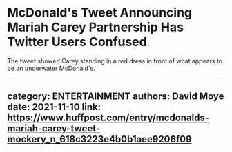 # McDonald's Tweet Announcing Mariah Carey Partnership Has Twitter Users Confused

The tweet showed Carey standing in a red dress in front of what appears to be an underwater McDonald's.

---
category: ENTERTAINMENT
authors: David Moye
date: 2021-11-10
link: https://www.huffpost.com/entry/mcdonalds-mariah-carey-tweet-mockery_n_618c3223e4b0b1aee9206f09
---
